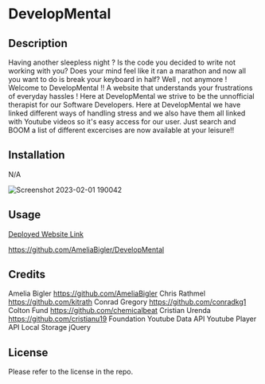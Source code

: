 # DevelopMental

## Description
Having another sleepless night ? Is the code you decided to write not working with you? Does your mind feel like it ran a marathon and now all you want to do is break your keyboard in half? Well , not anymore ! Welcome to DevelopMental !! A website that understands your frustrations of everyday hassles ! Here at DevelopMental we strive to be the unnofficial therapist for our Software Developers. Here at DevelopMental we have linked different ways of handling stress and we also have them all linked with Youtube videos so it's easy access for our user. Just search and BOOM a list of different excercises are now available at your leisure!!

## Installation
N/A 

![Screenshot 2023-02-01 190042](https://user-images.githubusercontent.com/119261811/216206069-e16aff3b-b4cf-4e14-93e7-ee7d1cc867eb.png)

## Usage

[Deployed Website Link](https://ameliabigler.github.io/DevelopMental/)

https://github.com/AmeliaBigler/DevelopMental

## Credits
Amelia Bigler https://github.com/AmeliaBigler
Chris Rathmel https://github.com/kitrath 
Conrad Gregory https://github.com/conradkg1
Colton Fund https://github.com/chemicalbeat
Cristian Urenda https://github.com/cristianu19
Foundation
Youtube Data API
Youtube Player API
Local Storage
jQuery

## License

Please refer to the license in the repo.
